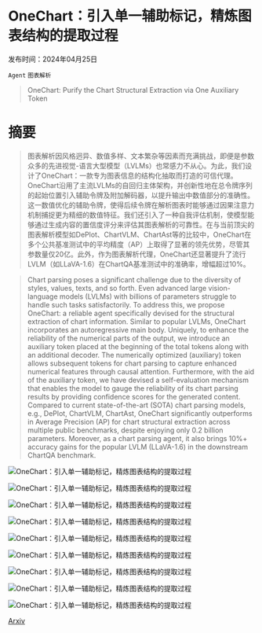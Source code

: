 # OneChart：引入单一辅助标记，精炼图表结构的提取过程

发布时间：2024年04月25日

`Agent` `图表解析`

> OneChart: Purify the Chart Structural Extraction via One Auxiliary Token

# 摘要

> 图表解析因风格迥异、数值多样、文本繁杂等因素而充满挑战，即便是参数众多的先进视觉-语言大型模型（LVLMs）也常感力不从心。为此，我们设计了OneChart：一款专为图表信息的结构化抽取而打造的可信代理。OneChart沿用了主流LVLMs的自回归主体架构，并创新性地在总令牌序列的起始位置引入辅助令牌及附加解码器，以提升输出中数值部分的准确性。这一数值优化的辅助令牌，使得后续令牌在解析图表时能够通过因果注意力机制捕捉更为精细的数值特征。我们还引入了一种自我评估机制，使模型能够通过生成内容的置信度评分来评估其图表解析的可靠性。在与当前顶尖的图表解析模型如DePlot、ChartVLM、ChartAst等的比较中，OneChart在多个公共基准测试中的平均精度（AP）上取得了显著的领先优势，尽管其参数量仅20亿。此外，作为图表解析代理，OneChart还显著提升了流行LVLM（如LLaVA-1.6）在ChartQA基准测试中的准确率，增幅超过10%。

> Chart parsing poses a significant challenge due to the diversity of styles, values, texts, and so forth. Even advanced large vision-language models (LVLMs) with billions of parameters struggle to handle such tasks satisfactorily. To address this, we propose OneChart: a reliable agent specifically devised for the structural extraction of chart information. Similar to popular LVLMs, OneChart incorporates an autoregressive main body. Uniquely, to enhance the reliability of the numerical parts of the output, we introduce an auxiliary token placed at the beginning of the total tokens along with an additional decoder. The numerically optimized (auxiliary) token allows subsequent tokens for chart parsing to capture enhanced numerical features through causal attention. Furthermore, with the aid of the auxiliary token, we have devised a self-evaluation mechanism that enables the model to gauge the reliability of its chart parsing results by providing confidence scores for the generated content. Compared to current state-of-the-art (SOTA) chart parsing models, e.g., DePlot, ChartVLM, ChartAst, OneChart significantly outperforms in Average Precision (AP) for chart structural extraction across multiple public benchmarks, despite enjoying only 0.2 billion parameters. Moreover, as a chart parsing agent, it also brings 10%+ accuracy gains for the popular LVLM (LLaVA-1.6) in the downstream ChartQA benchmark.

![OneChart：引入单一辅助标记，精炼图表结构的提取过程](../../../paper_images/2404.09987/chart_6_v2.png)

![OneChart：引入单一辅助标记，精炼图表结构的提取过程](../../../paper_images/2404.09987/chart_3_v3.png)

![OneChart：引入单一辅助标记，精炼图表结构的提取过程](../../../paper_images/2404.09987/chart_2_v5.png)

![OneChart：引入单一辅助标记，精炼图表结构的提取过程](../../../paper_images/2404.09987/chart-infer2.png)

![OneChart：引入单一辅助标记，精炼图表结构的提取过程](../../../paper_images/2404.09987/append1.png)

![OneChart：引入单一辅助标记，精炼图表结构的提取过程](../../../paper_images/2404.09987/append2.png)

![OneChart：引入单一辅助标记，精炼图表结构的提取过程](../../../paper_images/2404.09987/append4.png)

![OneChart：引入单一辅助标记，精炼图表结构的提取过程](../../../paper_images/2404.09987/append3.png)

![OneChart：引入单一辅助标记，精炼图表结构的提取过程](../../../paper_images/2404.09987/chart_qa_all.png)

[Arxiv](https://arxiv.org/abs/2404.09987)